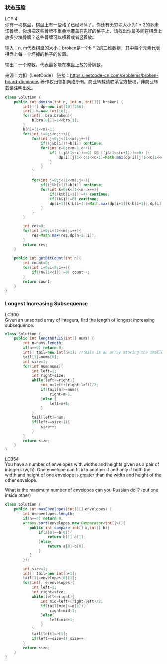 ### 状态压缩  
LCP 4  
你有一块棋盘，棋盘上有一些格子已经坏掉了。你还有无穷块大小为1 * 2的多米诺骨牌，你想把这些骨牌不重叠地覆盖在完好的格子上，请找出你最多能在棋盘上放多少块骨牌？这些骨牌可以横着或者竖着放。



输入：n, m代表棋盘的大小；broken是一个b * 2的二维数组，其中每个元素代表棋盘上每一个坏掉的格子的位置。

输出：一个整数，代表最多能在棋盘上放的骨牌数。

来源：力扣（LeetCode）
链接：https://leetcode-cn.com/problems/broken-board-dominoes
著作权归领扣网络所有。商业转载请联系官方授权，非商业转载请注明出处。  
```java
class Solution {
    public int domino(int n, int m, int[][] broken) {
        int[][] dp=new int[10][256];
        int[] b=new int[10];
        for(int[] bro:broken){
            b[bro[0]]|=1<<bro[1];
        }
        b[n]=(1<<m)-1;
        for(int i=0;i<n;i++){
            for(int j=0;j<(1<<m);j++){
                if((j&b[i])!=b[i]) continue;
                for(int c=0;c<m-1;c++){
                    if( ((j&(1<<c))==0) && ((j&(1<<(c+1)))==0) ){
                        dp[i][j|1<<c|1<<c+1]=Math.max(dp[i][j|1<<c|1<<c+1],1+dp[i][j]);
                    }
                }
            }

            for(int j=0;j<(1<<m);j++){
                if((j&b[i])!=b[i]) continue;
                for(int k=0;k<(1<<m);k++){
                    if((k&b[i+1])!=0) continue;
                    if((k&j)!=0) continue;
                    dp[i+1][k|b[i+1]]=Math.max(dp[i+1][k|b[i+1]],dp[i][j]+getBitCount(k));
                }
            }
        }

        int res=0;
        for(int i=0;i<(1<<m);i++){
            res=Math.max(res,dp[n-1][i]);
        }
        return res;
    }

    public int getBitCount(int n){
        int count=0;
        for(int i=0;i<8;i++){
            if((n&(1<<i))!=0) count++;
        }
        return count;
    }
}
```

### Longest Increasing Subsequence  
LC300  
Given an unsorted array of integers, find the length of longest increasing subsequence.  
```Java
class Solution {
    public int lengthOfLIS(int[] nums) {
        int n=nums.length;
        if(n==0) return 0;
        int[] tail=new int[n+1]; //tails is an array storing the smallest tail of all increasing subsequences with length i in tails[i].
        tail[1]=nums[0];
        int size=1;
        for(int num:nums){
            int left=1;
            int right=size;
            while(left<=right){
                int m=left+(right-left)/2;
                if(tail[m]>=num){
                    right=m-1;
                }else {
                    left=m+1;
                }
            }
            tail[left]=num;
            if(left==size+1){
                size++;
            }
        }
        return size;
    }
}
```  

LC354  
You have a number of envelopes with widths and heights given as a pair of integers (w, h). One envelope can fit into another if and only if both the width and height of one envelope is greater than the width and height of the other envelope.

What is the maximum number of envelopes can you Russian doll? (put one inside other)  
```Java
class Solution {
    public int maxEnvelopes(int[][] envelopes) {
        int n=envelopes.length;
        if(n==0) return 0;
        Arrays.sort(envelopes,new Comparator<int[]>(){
           public int compare(int[] a,int[] b){
               if(a[0]==b[0]){
                   return b[1]-a[1];
               }else{
                   return a[0]-b[0];
               }
           }
        });

        int size=1;
        int[] tail=new int[n+1];
        tail[1]=envelopes[0][1];
        for(int[] e:envelopes){
            int left=1;
            int right=size;
            while(left<=right){
                int mid=left+(right-left)/2;
                if(tail[mid]>=e[1]){
                    right=mid-1;
                }else{
                    left=mid+1;
                }
            }
            tail[left]=e[1];
            if(left==size+1) size++;
        }
        return size;
    }
}
```
